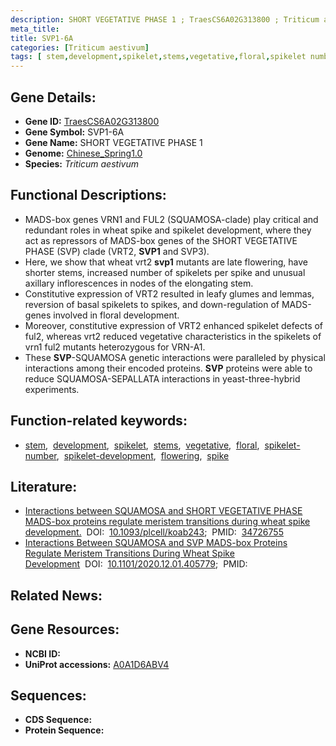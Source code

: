 ```yaml
---
description: SHORT VEGETATIVE PHASE 1 ; TraesCS6A02G313800 ; Triticum aestivum
meta_title:
title: SVP1-6A
categories: [Triticum aestivum]
tags: [ stem,development,spikelet,stems,vegetative,floral,spikelet number,spikelet development,flowering,spike ]
---
```


## Gene Details:
- **Gene ID:**	[TraesCS6A02G313800](https://ensembl.gramene.org/Triticum_aestivum/Gene/Summary?g=TraesCS6A02G313800)
- **Gene Symbol:** SVP1-6A
- **Gene Name:** SHORT VEGETATIVE PHASE 1
- **Genome:** [Chinese_Spring1.0](https://ensembl.gramene.org/Triticum_aestivum/Info/Index)
- **Species:** *Triticum aestivum*

## Functional Descriptions:
   - MADS-box genes VRN1 and FUL2 (SQUAMOSA-clade) play critical and redundant roles in wheat spike and spikelet development, where they act as repressors of MADS-box genes of the SHORT VEGETATIVE PHASE (SVP) clade (VRT2, **SVP1** and SVP3).
   - Here, we show that wheat vrt2 **svp1** mutants are late flowering, have shorter stems, increased number of spikelets per spike and unusual axillary inflorescences in nodes of the elongating stem.
   - Constitutive expression of VRT2 resulted in leafy glumes and lemmas, reversion of basal spikelets to spikes, and down-regulation of MADS-genes involved in floral development.
   - Moreover, constitutive expression of VRT2 enhanced spikelet defects of ful2, whereas vrt2 reduced vegetative characteristics in the spikelets of vrn1 ful2 mutants heterozygous for VRN-A1.
   - These **SVP**-SQUAMOSA genetic interactions were paralleled by physical interactions among their encoded proteins. **SVP** proteins were able to reduce SQUAMOSA-SEPALLATA interactions in yeast-three-hybrid experiments.

## Function-related keywords:
   - [stem](/tags/stem/),&nbsp;&nbsp;[development](/tags/development/),&nbsp;&nbsp;[spikelet](/tags/spikelet/),&nbsp;&nbsp;[stems](/tags/stems/),&nbsp;&nbsp;[vegetative](/tags/vegetative/),&nbsp;&nbsp;[floral](/tags/floral/),&nbsp;&nbsp;[spikelet-number](/tags/spikelet-number/),&nbsp;&nbsp;[spikelet-development](/tags/spikelet-development/),&nbsp;&nbsp;[flowering](/tags/flowering/),&nbsp;&nbsp;[spike](/tags/spike/)

## Literature:
   - [Interactions between SQUAMOSA and SHORT VEGETATIVE PHASE MADS-box proteins regulate meristem transitions during wheat spike development.]( https://academic.oup.com/plcell/article/33/12/3621/6415951?login=true)&nbsp;&nbsp;DOI:&nbsp;&nbsp;[10.1093/plcell/koab243](https://academic.oup.com/plcell/article/33/12/3621/6415951?login=true);&nbsp;&nbsp;PMID:&nbsp;&nbsp;[34726755](https://pubmed.ncbi.nlm.nih.gov/34726755/)
   - [Interactions Between SQUAMOSA and SVP MADS-box Proteins Regulate Meristem Transitions During Wheat Spike Development]( https://biorxiv.org/content/10.1101/2020.12.01.405779v2.full)&nbsp;&nbsp;DOI:&nbsp;&nbsp;[10.1101/2020.12.01.405779](https://biorxiv.org/content/10.1101/2020.12.01.405779v2.full);&nbsp;&nbsp;PMID:&nbsp;&nbsp;[](https://pubmed.ncbi.nlm.nih.gov//)

## Related News:

## Gene Resources:
- **NCBI ID:**  [](https://www.ncbi.nlm.nih.gov/gene/?term=)
- **UniProt accessions:** [A0A1D6ABV4](https://www.uniprot.org/uniprotkb/A0A1D6ABV4/entry)



## Sequences:
- **CDS Sequence:**
- **Protein Sequence:**
